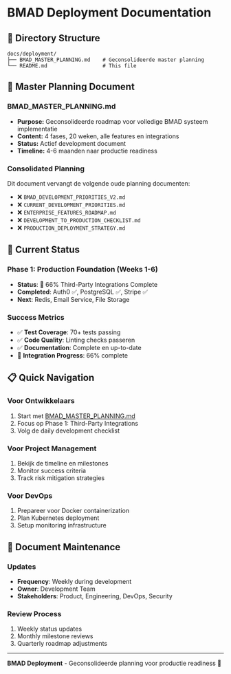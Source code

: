 # BMAD Deployment Documentation

## 📁 Directory Structure

```
docs/deployment/
├── BMAD_MASTER_PLANNING.md    # Geconsolideerde master planning
└── README.md                  # This file
```

## 🎯 Master Planning Document

### **BMAD_MASTER_PLANNING.md**
- **Purpose:** Geconsolideerde roadmap voor volledige BMAD systeem implementatie
- **Content:** 4 fases, 20 weken, alle features en integrations
- **Status:** Actief development document
- **Timeline:** 4-6 maanden naar productie readiness

### **Consolidated Planning**
Dit document vervangt de volgende oude planning documenten:
- ❌ `BMAD_DEVELOPMENT_PRIORITIES_V2.md`
- ❌ `CURRENT_DEVELOPMENT_PRIORITIES.md`
- ❌ `ENTERPRISE_FEATURES_ROADMAP.md`
- ❌ `DEVELOPMENT_TO_PRODUCTION_CHECKLIST.md`
- ❌ `PRODUCTION_DEPLOYMENT_STRATEGY.md`

## 🚀 Current Status

### **Phase 1: Production Foundation (Weeks 1-6)**
- **Status**: 🔄 66% Third-Party Integrations Complete
- **Completed**: Auth0 ✅, PostgreSQL ✅, Stripe ✅
- **Next**: Redis, Email Service, File Storage

### **Success Metrics**
- ✅ **Test Coverage**: 70+ tests passing
- ✅ **Code Quality**: Linting checks passeren
- ✅ **Documentation**: Complete en up-to-date
- 🔄 **Integration Progress**: 66% complete

## 📋 Quick Navigation

### **Voor Ontwikkelaars**
1. Start met [BMAD_MASTER_PLANNING.md](BMAD_MASTER_PLANNING.md)
2. Focus op Phase 1: Third-Party Integrations
3. Volg de daily development checklist

### **Voor Project Management**
1. Bekijk de timeline en milestones
2. Monitor success criteria
3. Track risk mitigation strategies

### **Voor DevOps**
1. Prepareer voor Docker containerization
2. Plan Kubernetes deployment
3. Setup monitoring infrastructure

## 🔄 Document Maintenance

### **Updates**
- **Frequency**: Weekly during development
- **Owner**: Development Team
- **Stakeholders**: Product, Engineering, DevOps, Security

### **Review Process**
1. Weekly status updates
2. Monthly milestone reviews
3. Quarterly roadmap adjustments

---

**BMAD Deployment** - Geconsolideerde planning voor productie readiness 🚀 